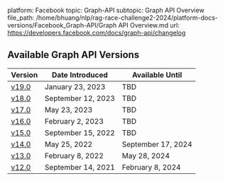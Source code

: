 platform: Facebook
topic: Graph-API
subtopic: Graph API Overview
file_path: /home/bhuang/nlp/rag-race-challenge2-2024/platform-docs-versions/Facebook_Graph-API/Graph API Overview.md
url: https://developers.facebook.com/docs/graph-api/changelog


## Available Graph API Versions

| Version | Date Introduced | Available Until |
| --- | --- | --- |
| [v19.0](https://developers.facebook.com/docs/graph-api/changelog/version19.0#graph-api) | January 23, 2023 | TBD |
| [v18.0](https://developers.facebook.com/docs/graph-api/changelog/version18.0#graph-api) | September 12, 2023 | TBD |
| [v17.0](https://developers.facebook.com/docs/graph-api/changelog/version17.0#graph-api) | May 23, 2023 | TBD |
| [v16.0](https://developers.facebook.com/docs/graph-api/changelog/version16.0#graph-api) | February 2, 2023 | TBD |
| [v15.0](https://developers.facebook.com/docs/graph-api/changelog/version15.0#graph-api) | September 15, 2022 | TBD |
| [v14.0](https://developers.facebook.com/docs/graph-api/changelog/version14.0#graph-api) | May 25, 2022 | September 17, 2024 |
| [v13.0](https://developers.facebook.com/docs/graph-api/changelog/version13.0#graph-api) | February 8, 2022 | May 28, 2024 |
| [v12.0](https://developers.facebook.com/docs/graph-api/changelog/version12.0#graph-api) | September 14, 2021 | February 8, 2024 |